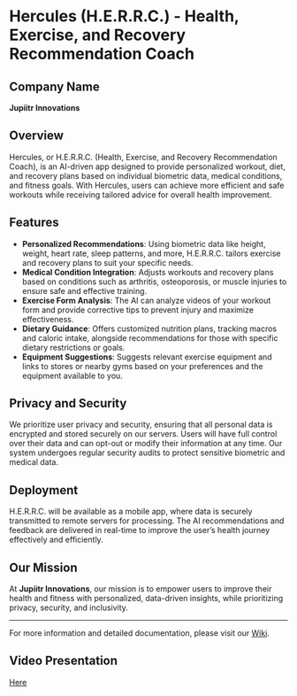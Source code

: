 # Hercules (H.E.R.R.C.) - Health, Exercise, and Recovery Recommendation Coach

## Company Name
**Jupiitr Innovations**

## Overview
Hercules, or H.E.R.R.C. (Health, Exercise, and Recovery Recommendation Coach), is an AI-driven app designed to provide personalized workout, diet, and recovery plans based on individual biometric data, medical conditions, and fitness goals. With Hercules, users can achieve more efficient and safe workouts while receiving tailored advice for overall health improvement.

## Features
- **Personalized Recommendations**: Using biometric data like height, weight, heart rate, sleep patterns, and more, H.E.R.R.C. tailors exercise and recovery plans to suit your specific needs.
- **Medical Condition Integration**: Adjusts workouts and recovery plans based on conditions such as arthritis, osteoporosis, or muscle injuries to ensure safe and effective training.
- **Exercise Form Analysis**: The AI can analyze videos of your workout form and provide corrective tips to prevent injury and maximize effectiveness.
- **Dietary Guidance**: Offers customized nutrition plans, tracking macros and caloric intake, alongside recommendations for those with specific dietary restrictions or goals.
- **Equipment Suggestions**: Suggests relevant exercise equipment and links to stores or nearby gyms based on your preferences and the equipment available to you.

## Privacy and Security
We prioritize user privacy and security, ensuring that all personal data is encrypted and stored securely on our servers. Users will have full control over their data and can opt-out or modify their information at any time. Our system undergoes regular security audits to protect sensitive biometric and medical data.

## Deployment
H.E.R.R.C. will be available as a mobile app, where data is securely transmitted to remote servers for processing. The AI recommendations and feedback are delivered in real-time to improve the user’s health journey effectively and efficiently.

## Our Mission
At **Jupiitr Innovations**, our mission is to empower users to improve their health and fitness with personalized, data-driven insights, while prioritizing privacy, security, and inclusivity.

---

For more information and detailed documentation, please visit our [Wiki](https://github.com/yoshiyahoo/H.E.R.R.C./wiki).

## Video Presentation
[Here](https://youtu.be/Yd-Id3n5vfA)
